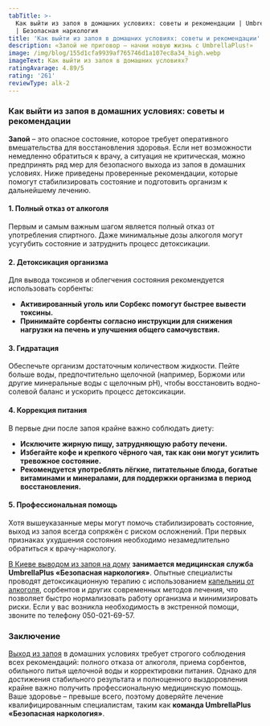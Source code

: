 ```yaml
---
tabTitle: >-
  Как выйти из запоя в домашних условиях: советы и рекомендации | Umbrella Plus
  | Безопасная наркология
title: 'Как выйти из запоя в домашних условиях: советы и рекомендации'
description: «Запой не приговор — начни новую жизнь с UmbrellaPlus!»
image: /img/blog/155d1cfa9939af765746d1a107ec8a34_high.webp
imageText: Как выйти из запоя в домашних условиях?
ratingAvarage: 4.89/5
rating: '261'
reviewType: alk-2
---
```


### Как выйти из запоя в домашних условиях: советы и рекомендации

**Запой** – это опасное состояние, которое требует оперативного вмешательства для восстановления здоровья. Если нет возможности немедленно обратиться к врачу, а ситуация не критическая, можно предпринять ряд мер для безопасного выхода из запоя в домашних условиях. Ниже приведены проверенные рекомендации, которые помогут стабилизировать состояние и подготовить организм к дальнейшему лечению.

#### 1. Полный отказ от алкоголя

Первым и самым важным шагом является полный отказ от употребления спиртного. Даже минимальные дозы алкоголя могут усугубить состояние и затруднить процесс детоксикации.

#### 2. Детоксикация организма

Для вывода токсинов и облегчения состояния рекомендуется использовать сорбенты:

* **Активированный уголь или Сорбекс помогут быстрее вывести токсины.**
* **Принимайте сорбенты согласно инструкции для снижения нагрузки на печень и улучшения общего самочувствия.**

#### 3. Гидратация

Обеспечьте организм достаточным количеством жидкости. Пейте больше воды, предпочтительно щелочной (например, Боржоми или другие минеральные воды с щелочным pH), чтобы восстановить водно-солевой баланс и ускорить процесс детоксикации.

#### 4. Коррекция питания

В первые дни после запоя крайне важно соблюдать диету:

* **Исключите жирную пищу, затрудняющую работу печени.**
* **Избегайте кофе и крепкого чёрного чая, так как они могут усилить тревожное состояние.**
* **Рекомендуется употреблять лёгкие, питательные блюда, богатые витаминами и минералами, для поддержки организма в период восстановления.**

#### 5. Профессиональная помощь

Хотя вышеуказанные меры могут помочь стабилизировать состояние, выход из запоя всегда сопряжён с риском осложнений. При первых признаках ухудшения состояния необходимо незамедлительно обратиться к врачу-наркологу.

[В Киеве выводом из запоя на дому](https://umbrella-plus.com.ua/kiev/vivod-iz-zapoia-na-domy-kiev/) **занимается медицинская служба UmbrellaPlus «Безопасная наркология»**. Опытные специалисты проводят детоксикационную терапию с использованием [капельниц от алкоголя](https://umbrella-plus.com.ua/kiev/kapelnica_ot_alkogola_kiev/), сорбентов и других современных методов лечения, что позволяет быстро нормализовать работу организма и минимизировать риски. Если у вас возникла необходимость в экстренной помощи, звоните по телефону 050-021-69-57.

### Заключение

[Выход из запоя](https://umbrella-plus.com.ua/kiev/vivod-iz-zapoia-kiev/) в домашних условиях требует строгого соблюдения всех рекомендаций: полного отказа от алкоголя, приема сорбентов, обильного питья щелочной воды и корректировки питания. Однако для достижения стабильного результата и полноценного выздоровления крайне важно получить профессиональную медицинскую помощь. Ваше здоровье – превыше всего, поэтому доверяйте лечение квалифицированным специалистам, таким как **команда UmbrellaPlus «Безопасная наркология»**.
